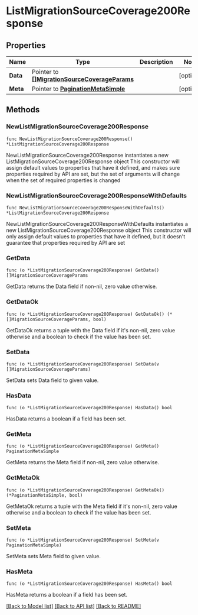 # ListMigrationSourceCoverage200Response

## Properties

Name | Type | Description | Notes
------------ | ------------- | ------------- | -------------
**Data** | Pointer to [**[]MigrationSourceCoverageParams**](MigrationSourceCoverageParams.md) |  | [optional] 
**Meta** | Pointer to [**PaginationMetaSimple**](PaginationMetaSimple.md) |  | [optional] 

## Methods

### NewListMigrationSourceCoverage200Response

`func NewListMigrationSourceCoverage200Response() *ListMigrationSourceCoverage200Response`

NewListMigrationSourceCoverage200Response instantiates a new ListMigrationSourceCoverage200Response object
This constructor will assign default values to properties that have it defined,
and makes sure properties required by API are set, but the set of arguments
will change when the set of required properties is changed

### NewListMigrationSourceCoverage200ResponseWithDefaults

`func NewListMigrationSourceCoverage200ResponseWithDefaults() *ListMigrationSourceCoverage200Response`

NewListMigrationSourceCoverage200ResponseWithDefaults instantiates a new ListMigrationSourceCoverage200Response object
This constructor will only assign default values to properties that have it defined,
but it doesn't guarantee that properties required by API are set

### GetData

`func (o *ListMigrationSourceCoverage200Response) GetData() []MigrationSourceCoverageParams`

GetData returns the Data field if non-nil, zero value otherwise.

### GetDataOk

`func (o *ListMigrationSourceCoverage200Response) GetDataOk() (*[]MigrationSourceCoverageParams, bool)`

GetDataOk returns a tuple with the Data field if it's non-nil, zero value otherwise
and a boolean to check if the value has been set.

### SetData

`func (o *ListMigrationSourceCoverage200Response) SetData(v []MigrationSourceCoverageParams)`

SetData sets Data field to given value.

### HasData

`func (o *ListMigrationSourceCoverage200Response) HasData() bool`

HasData returns a boolean if a field has been set.

### GetMeta

`func (o *ListMigrationSourceCoverage200Response) GetMeta() PaginationMetaSimple`

GetMeta returns the Meta field if non-nil, zero value otherwise.

### GetMetaOk

`func (o *ListMigrationSourceCoverage200Response) GetMetaOk() (*PaginationMetaSimple, bool)`

GetMetaOk returns a tuple with the Meta field if it's non-nil, zero value otherwise
and a boolean to check if the value has been set.

### SetMeta

`func (o *ListMigrationSourceCoverage200Response) SetMeta(v PaginationMetaSimple)`

SetMeta sets Meta field to given value.

### HasMeta

`func (o *ListMigrationSourceCoverage200Response) HasMeta() bool`

HasMeta returns a boolean if a field has been set.


[[Back to Model list]](../README.md#documentation-for-models) [[Back to API list]](../README.md#documentation-for-api-endpoints) [[Back to README]](../README.md)


